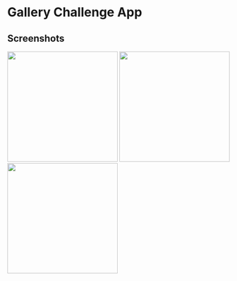 
# Gallery Challenge App

## Screenshots

<p>
    <img src="" width="250" />
    <img src="" width="250" />
    <img src="" width="250" />
</p>
